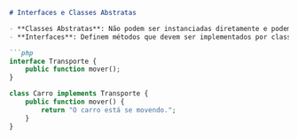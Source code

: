 
```markdown
# Interfaces e Classes Abstratas

- **Classes Abstratas**: Não podem ser instanciadas diretamente e podem conter métodos abstratos (sem implementação).
- **Interfaces**: Definem métodos que devem ser implementados por classes concretas.

```php
interface Transporte {
    public function mover();
}

class Carro implements Transporte {
    public function mover() {
        return "O carro está se movendo.";
    }
}
